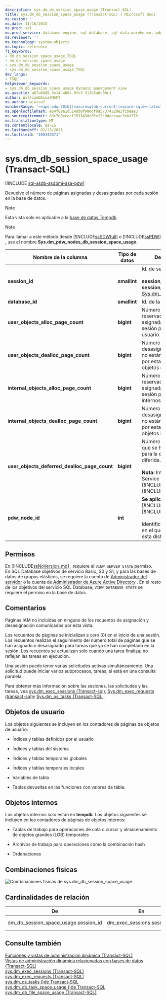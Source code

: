 ```yaml
---
description: sys.dm_db_session_space_usage (Transact-SQL)
title: sys.dm_db_session_space_usage (Transact-SQL) | Microsoft Docs
ms.custom: ''
ms.date: 11/16/2015
ms.prod: sql
ms.prod_service: database-engine, sql-database, sql-data-warehouse, pdw
ms.reviewer: ''
ms.technology: system-objects
ms.topic: reference
f1_keywords:
- dm_db_session_space_usage_TSQL
- dm_db_session_space_usage
- sys.dm_db_session_space_usage
- sys.dm_db_session_space_usage_TSQL
dev_langs:
- TSQL
helpviewer_keywords:
- sys.dm_db_session_space_usage dynamic management view
ms.assetid: a67a6045-8e14-460a-9fe3-912b846c08c1
author: WilliamDAssafMSFT
ms.author: wiassaf
monikerRange: '>=aps-pdw-2016||=azuresqldb-current||=azure-sqldw-latest||>=sql-server-2016||>=sql-server-linux-2017||=azuresqldb-mi-current'
ms.openlocfilehash: e84f89a1d514dd0f900df0a57374220e2f1beae3
ms.sourcegitcommit: 8dc7e0ececf15f3438c05ef2c9daccaac1bbff78
ms.translationtype: MT
ms.contentlocale: es-ES
ms.lasthandoff: 02/13/2021
ms.locfileid: "100343071"
---
```

# <a name="sysdm_db_session_space_usage-transact-sql"></a>sys.dm_db_session_space_usage (Transact-SQL)
[!INCLUDE [sql-asdb-asdbmi-asa-pdw](../../includes/applies-to-version/sql-asdb-asdbmi-asa-pdw.md)]

  Devuelve el número de páginas asignadas y desasignadas por cada sesión en la base de datos.  
  
> [!NOTE]  
>  Esta vista solo es aplicable a la [base de datos Tempdb](../../relational-databases/databases/tempdb-database.md).  
  
> [!NOTE]  
>  Para llamar a este método desde [!INCLUDE[ssSDWfull](../../includes/sssdwfull-md.md)] o [!INCLUDE[ssPDW](../../includes/sspdw-md.md)] , use el nombre **Sys.dm_pdw_nodes_db_session_space_usage**.  
  
|Nombre de la columna|Tipo de datos|Descripción|  
|-----------------|---------------|-----------------|  
|**session_id**|**smallint**|Id. de sesión.<br /><br /> **session_id** asigna a **session_id** de [Sys.dm_exec_sessions](../../relational-databases/system-dynamic-management-views/sys-dm-exec-sessions-transact-sql.md).|  
|**database_id**|**smallint**|Id. de la base de datos.|  
|**user_objects_alloc_page_count**|**bigint**|Número de páginas reservadas o asignadas por esta sesión para objetos de usuario.|  
|**user_objects_dealloc_page_count**|**bigint**|Número de páginas desasignadas y que ya no están reservadas por esta sesión para objetos de usuario.|  
|**internal_objects_alloc_page_count**|**bigint**|Número de páginas reservadas o asignadas por esta sesión para objetos internos.|  
|**internal_objects_dealloc_page_count**|**bigint**|Número de páginas desasignadas y que ya no están reservadas por esta sesión para objetos internos.|  
|**user_objects_deferred_dealloc_page_count**|**bigint**|Número de páginas que se han marcado para la desasignación diferida.<br /><br /> **Nota:** Introducido en Service Packs para [!INCLUDE[ssSQL11](../../includes/sssql11-md.md)] y [!INCLUDE[ssSQL14](../../includes/sssql14-md.md)] .|  
|**pdw_node_id**|**int**|**Se aplica a**: [!INCLUDE[ssSDWfull](../../includes/sssdwfull-md.md)] , [!INCLUDE[ssPDW](../../includes/sspdw-md.md)]<br /><br /> Identificador del nodo en el que se encuentra esta distribución.|  
  
## <a name="permissions"></a>Permisos  

En [!INCLUDE[ssNoVersion_md](../../includes/ssnoversion-md.md)] , requiere el `VIEW SERVER STATE` permiso.   
En SQL Database objetivos de servicio Basic, S0 y S1, y para las bases de datos de grupos elásticos, se requiere la cuenta de [Administrador del servidor](https://docs.microsoft.com/azure/azure-sql/database/logins-create-manage#existing-logins-and-user-accounts-after-creating-a-new-database) o la cuenta de [Administrador de Azure Active Directory](https://docs.microsoft.com/azure/azure-sql/database/authentication-aad-overview#administrator-structure) . En el resto de los objetivos del servicio SQL Database, `VIEW DATABASE STATE` se requiere el permiso en la base de datos.   

## <a name="remarks"></a>Comentarios  
 Páginas IAM no incluidas en ninguno de los recuentos de asignación y desasignación comunicados por esta vista.  
  
 Los recuentos de páginas se inicializan a cero (0) en el inicio de una sesión. Los recuentos realizan el seguimiento del número total de páginas que se han asignado o desasignado para tareas que ya se han completado en la sesión. Los recuentos se actualizan solo cuando una tarea finaliza; no reflejan las tareas en ejecución.  
  
 Una sesión puede tener varias solicitudes activas simultáneamente. Una solicitud puede iniciar varios subprocesos, tareas, si está en una consulta paralela.  
  
 Para obtener más información sobre las sesiones, las solicitudes y las tareas, vea [sys.dm_exec_sessions &#40;Transact-sql&#41;](../../relational-databases/system-dynamic-management-views/sys-dm-exec-sessions-transact-sql.md), [Sys.dm_exec_requests &#40;transact-sql&#41;](../../relational-databases/system-dynamic-management-views/sys-dm-exec-requests-transact-sql.md)y [Sys.dm_os_tasks &#40;Transact-SQL ](../../relational-databases/system-dynamic-management-views/sys-dm-os-tasks-transact-sql.md).  
  
## <a name="user-objects"></a>Objetos de usuario  
 Los objetos siguientes se incluyen en los contadores de páginas de objetos de usuario:  
  
-   Índices y tablas definidos por el usuario  
  
-   Índices y tablas del sistema  
  
-   Índices y tablas temporales globales  
  
-   Índices y tablas temporales locales  
  
-   Variables de tabla  
  
-   Tablas devueltas en las funciones con valores de tabla.  
  
## <a name="internal-objects"></a>Objetos internos  
 Los objetos internos solo están en **tempdb**. Los objetos siguientes se incluyen en los contadores de páginas de objetos internos:  
  
-   Tablas de trabajo para operaciones de cola o cursor y almacenamiento de objetos grandes (LOB) temporales  
  
-   Archivos de trabajo para operaciones como la combinación hash  
  
-   Ordenaciones  
  
## <a name="physical-joins"></a>Combinaciones físicas  
 ![Combinaciones físicas de sys.dm_db_session_space_usage](../../relational-databases/system-dynamic-management-views/media/join-dm-db-session-space-usage-1.gif "Combinaciones físicas de sys.dm_db_session_space_usage")  
  
## <a name="relationship-cardinalities"></a>Cardinalidades de relación  
  
|De|En|Relación|  
|----------|--------|------------------|  
|dm_db_session_space_usage.session_id|dm_exec_sessions.session_id|Uno a uno|  
  
## <a name="see-also"></a>Consulte también  
 [Funciones y vistas de administración dinámica &#40;Transact-SQL&#41;](~/relational-databases/system-dynamic-management-views/system-dynamic-management-views.md)   
 [Vistas de administración dinámica relacionadas con bases de datos &#40;Transact-SQL&#41;](../../relational-databases/system-dynamic-management-views/database-related-dynamic-management-views-transact-sql.md)   
 [sys.dm_exec_sessions &#40;Transact-SQL&#41;](../../relational-databases/system-dynamic-management-views/sys-dm-exec-sessions-transact-sql.md)   
 [sys.dm_exec_requests &#40;Transact-SQL&#41;](../../relational-databases/system-dynamic-management-views/sys-dm-exec-requests-transact-sql.md)   
 [sys.dm_os_tasks &#40;&#41;de Transact-SQL ](../../relational-databases/system-dynamic-management-views/sys-dm-os-tasks-transact-sql.md)   
 [sys.dm_db_task_space_usage &#40;&#41;de Transact-SQL ](../../relational-databases/system-dynamic-management-views/sys-dm-db-task-space-usage-transact-sql.md)   
 [sys.dm_db_file_space_usage &#40;Transact-SQL&#41;](../../relational-databases/system-dynamic-management-views/sys-dm-db-file-space-usage-transact-sql.md)  
  
  



